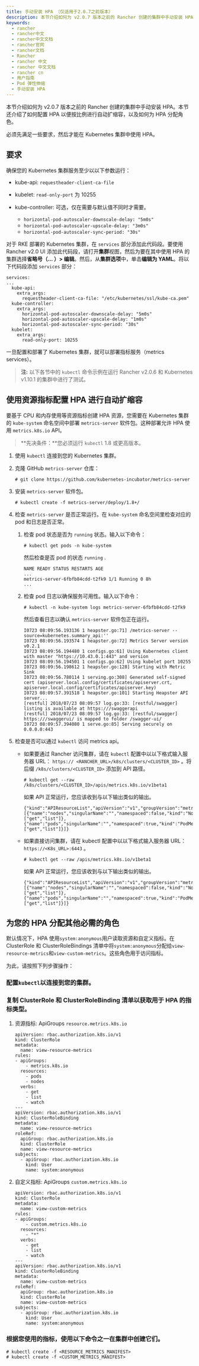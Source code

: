 ```yaml
---
title: 手动安装 HPA （仅适用于2.0.7之前版本）
description: 本节介绍如何为 v2.0.7 版本之前的 Rancher 创建的集群中手动安装 HPA。本节还介绍了如何配置 HPA 以便按比例进行自动扩缩容，以及如何为 HPA 分配角色。必须先满足一些要求，然后才能在 Kubernetes 集群中使用 HPA。
keywords:
  - rancher
  - rancher中文
  - rancher中文文档
  - rancher官网
  - rancher文档
  - Rancher
  - rancher 中文
  - rancher 中文文档
  - rancher cn
  - 用户指南
  - Pod 弹性伸缩
  - 手动安装 HPA
---
```


本节介绍如何为 v2.0.7 版本之前的 Rancher 创建的集群中手动安装 HPA。本节还介绍了如何配置 HPA 以便按比例进行自动扩缩容，以及如何为 HPA 分配角色。

必须先满足一些要求，然后才能在 Kubernetes 集群中使用 HPA。

## 要求

确保您的 Kubernetes 集群服务至少以以下参数运行：

- kube-api: `requestheader-client-ca-file`
- kubelet: `read-only-port` 为 10255
- kube-controller: 可选，仅在需要与默认值不同时才需要。

  - `horizontal-pod-autoscaler-downscale-delay: "5m0s"`
  - `horizontal-pod-autoscaler-upscale-delay: "3m0s"`
  - `horizontal-pod-autoscaler-sync-period: "30s"`

对于 RKE 部署的 Kubernetes 集群，在 `services` 部分添加此代码段。要使用 Rancher v2.0 UI 添加此代码段，请打开**集群**视图，然后为要在其中使用 HPA 的集群选择**省略号（... ）> 编辑**。然后，从**集群选项**中，单击**编辑为 YAML**。将以下代码段添加 `services` 部分：

```
services:
...
  kube-api:
    extra_args:
      requestheader-client-ca-file: "/etc/kubernetes/ssl/kube-ca.pem"
  kube-controller:
    extra_args:
      horizontal-pod-autoscaler-downscale-delay: "5m0s"
      horizontal-pod-autoscaler-upscale-delay: "1m0s"
      horizontal-pod-autoscaler-sync-period: "30s"
  kubelet:
    extra_args:
      read-only-port: 10255
```

一旦配置和部署了 Kubernetes 集群，就可以部署指标服务（metrics services）。

> **注:** 以下各节中的 `kubectl` 命令示例在运行 Rancher v2.0.6 和 Kubernetes v1.10.1 的集群中进行了测试。

## 使用资源指标配置 HPA 进行自动扩缩容

要基于 CPU 和内存使用等资源指标创建 HPA 资源，您需要在 Kubernetes 集群的 `kube-system` 命名空间中部署 `metrics-server` 软件包。这种部署允许 HPA 使用 `metrics.k8s.io` API。

> **先决条件：**您必须运行 `kubectl` 1.8 或更高版本。

1. 使用 `kubectl` 连接到您的 Kubernetes 集群。

1. 克隆 GitHub `metrics-server` 仓库：

   ```
   # git clone https://github.com/kubernetes-incubator/metrics-server
   ```

1. 安装 `metrics-server` 软件包。

   ```
   # kubectl create -f metrics-server/deploy/1.8+/
   ```

1. 检查 `metrics-server` 是否正常运行。在 `kube-system` 命名空间里检查对应的 pod 和日志是否正常。

   1. 检查 pod 状态是否为 `running` 状态。输入以下命令：

      ```
      # kubectl get pods -n kube-system
      ```

      然后检查是否 pod 的状态 `running` .

      ```
      NAME READY STATUS RESTARTS AGE
      ...
      metrics-server-6fbfb84cdd-t2fk9 1/1 Running 0 8h
      ...
      ```

   1. 检查 pod 日志以确保服务可用性。输入以下命令：

      ```
      # kubectl -n kube-system logs metrics-server-6fbfb84cdd-t2fk9
      ```

      然后查看日志以确认 `metrics-server` 软件包正在运行。

      ```
      I0723 08:09:56.193136 1 heapster.go:71] /metrics-server --source=kubernetes.summary_api:''
      I0723 08:09:56.193574 1 heapster.go:72] Metrics Server version v0.2.1
      I0723 08:09:56.194480 1 configs.go:61] Using Kubernetes client with master "https://10.43.0.1:443" and version
      I0723 08:09:56.194501 1 configs.go:62] Using kubelet port 10255
      I0723 08:09:56.198612 1 heapster.go:128] Starting with Metric Sink
      I0723 08:09:56.780114 1 serving.go:308] Generated self-signed cert (apiserver.local.config/certificates/apiserver.crt, apiserver.local.config/certificates/apiserver.key)
      I0723 08:09:57.391518 1 heapster.go:101] Starting Heapster API server...
      [restful] 2018/07/23 08:09:57 log.go:33: [restful/swagger] listing is available at https:///swaggerapi
      [restful] 2018/07/23 08:09:57 log.go:33: [restful/swagger] https:///swaggerui/ is mapped to folder /swagger-ui/
      I0723 08:09:57.394080 1 serve.go:85] Serving securely on 0.0.0.0:443
      ```

1. 检查是否可以通过 `kubectl` 访问 metrics api。

   - 如果要通过 Rancher 访问集群，请在 `kubectl` 配置中以以下格式输入服务器 URL： `https:// <RANCHER_URL>/k8s/clusters/<CLUSTER_ID>` 。将后缀 `/k8s/clusters/<CLUSTER_ID>` 添加到 API 路径。

     ```
     # kubectl get --raw /k8s/clusters/<CLUSTER_ID>/apis/metrics.k8s.io/v1beta1
     ```

     如果 API 正常运行，您应该收到与以下输出类似的输出。

     ```
     {"kind":"APIResourceList","apiVersion":"v1","groupVersion":"metrics.k8s.io/v1beta1","resources":[{"name":"nodes","singularName":"","namespaced":false,"kind":"NodeMetrics","verbs":["get","list"]},{"name":"pods","singularName":"","namespaced":true,"kind":"PodMetrics","verbs":["get","list"]}]}
     ```

   - 如果直接访问集群，请在 kubectl 配置中以以下格式输入服务器 URL： `https://<K8s_URL>:6443` 。

     ```
     # kubectl get --raw /apis/metrics.k8s.io/v1beta1
     ```

     如果 API 正常运行，您应该收到与以下输出类似的输出。

     ```
     {"kind":"APIResourceList","apiVersion":"v1","groupVersion":"metrics.k8s.io/v1beta1","resources":[{"name":"nodes","singularName":"","namespaced":false,"kind":"NodeMetrics","verbs":["get","list"]},{"name":"pods","singularName":"","namespaced":true,"kind":"PodMetrics","verbs":["get","list"]}]}
     ```

## 为您的 HPA 分配其他必需的角色

默认情况下，HPA 使用`system:anonymous`用户读取资源和自定义指标。在 ClusterRole 和 ClusterRoleBindings 清单中将`system:anonymous`分配给`view-resource-metrics`和`view-custom-metrics`。这些角色用于访问指标。

为此，请按照下列步骤操作：

### 配置`kubectl`以连接到您的集群。

### 复制 ClusterRole 和 ClusterRoleBinding 清单以获取用于 HPA 的指标类型。

1.  资源指标: ApiGroups `resource.metrics.k8s.io`

    ```
    apiVersion: rbac.authorization.k8s.io/v1
    kind: ClusterRole
    metadata:
      name: view-resource-metrics
    rules:
    - apiGroups:
        - metrics.k8s.io
      resources:
        - pods
        - nodes
      verbs:
        - get
        - list
        - watch
    ---
    apiVersion: rbac.authorization.k8s.io/v1
    kind: ClusterRoleBinding
    metadata:
      name: view-resource-metrics
    roleRef:
      apiGroup: rbac.authorization.k8s.io
      kind: ClusterRole
      name: view-resource-metrics
    subjects:
      - apiGroup: rbac.authorization.k8s.io
        kind: User
        name: system:anonymous
    ```

1.  自定义指标: ApiGroups `custom.metrics.k8s.io`

    ```
    apiVersion: rbac.authorization.k8s.io/v1
    kind: ClusterRole
    metadata:
      name: view-custom-metrics
    rules:
    - apiGroups:
        - custom.metrics.k8s.io
      resources:
        - "*"
      verbs:
        - get
        - list
        - watch
    ---
    apiVersion: rbac.authorization.k8s.io/v1
    kind: ClusterRoleBinding
    metadata:
      name: view-custom-metrics
    roleRef:
      apiGroup: rbac.authorization.k8s.io
      kind: ClusterRole
      name: view-custom-metrics
    subjects:
      - apiGroup: rbac.authorization.k8s.io
        kind: User
        name: system:anonymous
    ```

### 根据您使用的指标，使用以下命令之一在集群中创建它们。

```
# kubectl create -f <RESOURCE_METRICS_MANIFEST>
# kubectl create -f <CUSTOM_METRICS_MANIFEST>
```
